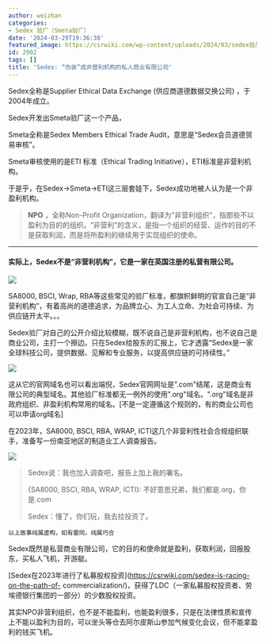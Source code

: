 ```yaml
---
author: weizhan
categories:
- Sedex 验厂（Smeta验厂）
date: '2024-03-29T19:36:38'
featured_image: https://csrwiki.com/wp-content/uploads/2024/03/sedex验厂.webp
id: 2902
tags: []
title: 'Sedex: “伪装”成非营利机构的私人商业有限公司'
---
```


Sedex全称是Supplier Ethical Data Exchange (供应商道德数据交换公司) ，于2004年成立。

Sedex开发出Smeta验厂这一个产品，

Smeta全称是Sedex Members Ethical Trade Audit，意思是“Sedex会员道德贸易审核”。

Smeta审核使用的是ETI 标准（Ethical Trading Initiative），ETI标准是非营利机构。

于是乎，在Sedex→Smeta→ETI这三层套娃下，Sedex成功地被人认为是一个非盈利机构。

> **NPO** ，全称Non-Profit
> Organization，翻译为"非营利组织"，指那些不以盈利为目的的组织。“非营利”的含义，是指一个组织的经营、运作的目的不是获取利润，而是将所盈利的继续用于实现组织的使命。

* * *

#### **实际上，Sedex不是“非营利机构”，它是一家在英国注册的私营有限公司。**

![](https://csrwiki.com/wp-content/uploads/2024/03/sedex验厂-1024x291.webp)

SA8000, BSCI, Wrap,
RBA等这些常见的验厂标准，都旗帜鲜明的官宣自己是“非营利机构”，有着高尚的道德追求，为品牌立心、为工人立命、为社会可持续、为供应链开太平。。。

Sedex验厂对自己的公开介绍比较模糊，既不说自己是非营利机构，也不说自己是商业公司，主打一个擦边。只在Sedex给股东的汇报上，它才透露“Sedex是一家全球科技公司，提供数据、见解和专业服务，以提高供应链的可持续性。”

![](https://csrwiki.com/wp-content/uploads/2024/03/Sedex私营企业.png)

这从它的官网域名也可以看出端倪，Sedex官网网址是".com"结尾，这是商业有限公司的典型域名。其他验厂标准都无一例外的使用".org"域名。".org"域名是非政府组织、非盈利机构常用的域名。[不是一定遵循这个规则的，有的商业公司也可以申请org域名]

在2023年，SA8000, BSCI, RBA, WRAP, ICTI这几个非营利性社会合规组织联手，准备写一份南亚地区的制造业工人调查报告。

![](https://csrwiki.com/wp-content/uploads/2024/03/验厂标准联合.webp)

> Sedex说：我也加入调查吧，报告上加上我的署名。
>
> {SA8000, BSCI, RBA, WRAP, ICTI}: 不好意思兄弟，我们都是.org，你是.com
>
> Sedex：懂了，你们玩，我去拉投资了。
    
    
    以上故事纯属虚构，如有雷同，纯属巧合

Sedex既然是私营商业有限公司，它的目的和使命就是盈利，获取利润，回报股东，买私人飞机，开游艇。

[Sedex在2023年进行了私募股权投资](https://csrwiki.com/sedex-is-racing-on-the-path-of-
commercialization/)，获得了LDC（一家私募股权投资者、劳埃德银行集团的一部分）的少数股权投资。

其实NPO非营利组织，也不是不能盈利，也能盈利很多，只是在法律性质和宣传上不能以盈利为目的，可以坐头等仓去阿尔皮斯山参加气候变化会议，但不能拿盈利的钱买飞机。

